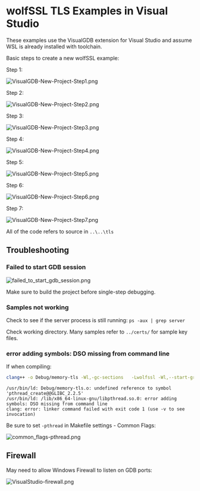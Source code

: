 # wolfSSL TLS Examples in Visual Studio

These examples use the VisualGDB extension for Visual Studio and assume WSL is already installed with toolchain.

Basic steps to create a new wolfSSL example:

Step 1:

![VisualGDB-New-Project-Step1.png](./images/VisualGDB-New-Project-Step1.png)

Step 2:

![VisualGDB-New-Project-Step2.png](./images/VisualGDB-New-Project-Step2.png)

Step 3:

![VisualGDB-New-Project-Step3.png](./images/VisualGDB-New-Project-Step3.png)

Step 4:

![VisualGDB-New-Project-Step4.png](./images/VisualGDB-New-Project-Step4.png)

Step 5:

![VisualGDB-New-Project-Step5.png](./images/VisualGDB-New-Project-Step5.png)

Step 6:

![VisualGDB-New-Project-Step6.png](./images/VisualGDB-New-Project-Step6.png)

Step 7:

![VisualGDB-New-Project-Step7.png](./images/VisualGDB-New-Project-Step7.png)

All of the code refers to source in `..\..\tls`


## Troubleshooting


### Failed to start GDB session

![failed_to_start_gdb_session.png](./images/failed_to_start_gdb_session.png)

Make sure to build the project before single-step debugging.

### Samples not working

Check to see if the server process is still running: `ps -aux | grep server`

Check working directory. Many samples refer to `../certs/` for sample key files.

### error adding symbols: DSO missing from command line

If when compiling:

```sh
clang++ -o Debug/memory-tls -Wl,-gc-sections   -Lwolfssl -Wl,--start-group Debug/memory-tls.o -lwolfssl  -Wl,--rpath='$ORIGIN'   -Wl,--end-group
```


```text
/usr/bin/ld: Debug/memory-tls.o: undefined reference to symbol 'pthread_create@@GLIBC_2.2.5'
/usr/bin/ld: /lib/x86_64-linux-gnu/libpthread.so.0: error adding symbols: DSO missing from command line
clang: error: linker command failed with exit code 1 (use -v to see invocation)
```

Be sure to set `-pthread` in Makefile settings - Common Flags:

![common_flags-pthread.png](./images/common_flags-pthread.png)


## Firewall

May need to allow Windows Firewall to listen on GDB ports:

![VisualStudio-firewall.png](./images/VisualStudio-firewall.png)